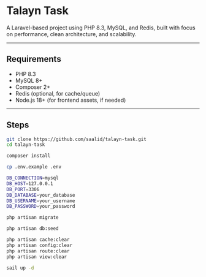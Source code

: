 # Talayn Task

A Laravel-based project using PHP 8.3, MySQL, and Redis, built with focus on performance, clean architecture, and scalability.

---

## Requirements

- PHP 8.3
- MySQL 8+
- Composer 2+
- Redis (optional, for cache/queue)
- Node.js 18+ (for frontend assets, if needed)

---

## Steps


```bash
git clone https://github.com/saalid/talayn-task.git
cd talayn-task

composer install

cp .env.example .env

DB_CONNECTION=mysql
DB_HOST=127.0.0.1
DB_PORT=3306
DB_DATABASE=your_database
DB_USERNAME=your_username
DB_PASSWORD=your_password

php artisan migrate

php artisan db:seed

php artisan cache:clear
php artisan config:clear
php artisan route:clear
php artisan view:clear

sail up -d

```

